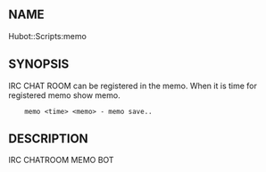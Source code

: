 ## NAME ##

Hubot::Scripts:memo

## SYNOPSIS ##

IRC CHAT ROOM can be registered in the memo.
When it is time for registered memo show memo. 

```
	memo <time> <memo> - memo save..
```

## DESCRIPTION ##

IRC CHATROOM MEMO BOT
